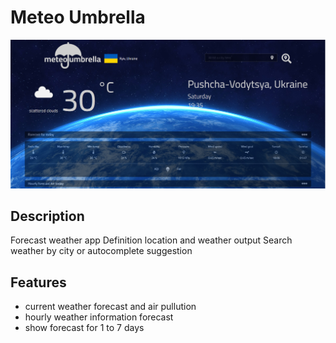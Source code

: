 # Meteo Umbrella
![ScreenShot](screenshots/Screenshot_PC.png)

## Description
Forecast weather app
Definition location and weather output
Search weather by city or autocomplete suggestion

## Features
- current weather forecast and air pullution
- hourly weather information forecast
- show forecast for 1 to 7 days